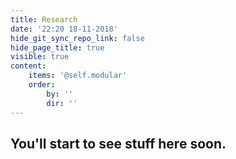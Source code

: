 ```yaml
---
title: Research
date: '22:20 18-11-2018'
hide_git_sync_repo_link: false
hide_page_title: true
visible: true
content:
    items: '@self.modular'
    order:
        by: ''
        dir: ''
---
```


## You'll start to see stuff here soon.
